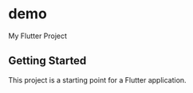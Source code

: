 # demo

My Flutter Project

## Getting Started

This project is a starting point for a Flutter application.